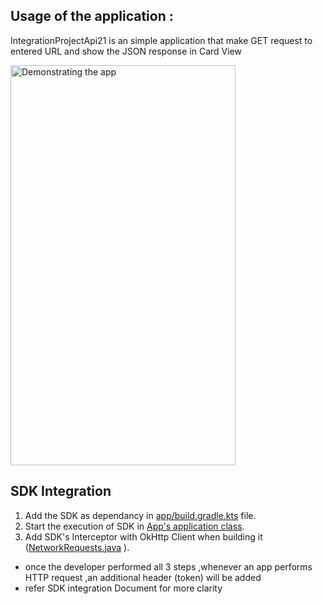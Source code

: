 ## Usage of the application :
IntegrationProjectApi21 is an simple application that make GET request to entered URL and show the JSON response in Card View
 
<img src="demo.gif" width="360" height="640" alt="Demonstrating the app"> 

## SDK Integration 
1. Add the SDK as dependancy in [app/build.gradle.kts](app/build.gradle.kts) file.
2. Start the execution of SDK in [App's application class](app/src/main/java/com/example/integrationprojectapi21/ClientApplication.java).
3. Add SDK's Interceptor with OkHttp Client when building it ([NetworkRequests.java](app/src/main/java/com/example/integrationprojectapi21/NetworkRequests.java) ).
* once the developer performed all 3 steps ,whenever an app performs HTTP request ,an additional header (token) will be added
* refer SDK integration Document for more clarity

